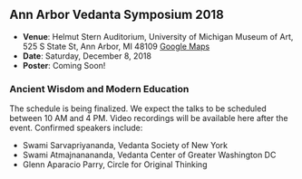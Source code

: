 ## Ann Arbor Vedanta Symposium 2018

* **Venue**: Helmut Stern Auditorium, University of Michigan Museum of Art, 525 S State St, Ann Arbor, MI 48109 [Google Maps](https://goo.gl/maps/V5kMxjVzjkn)
* **Date**: Saturday, December 8, 2018
* **Poster**: Coming Soon!

### Ancient Wisdom and Modern Education

The schedule is being finalized. We expect the talks to be scheduled between 10 AM and 4 PM. Video recordings will be available here after the event. Confirmed speakers include:

- Swami Sarvapriyananda, Vedanta Society of New York
- Swami Atmajnanananda, Vedanta Center of Greater Washington DC
- Glenn Aparacio Parry, Circle for Original Thinking
